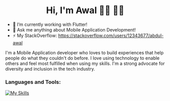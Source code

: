  <h1 align="center">Hi, I'm Awal 👋🏾 👨‍💻 </h1>

- 🔭 I’m currently working with Flutter!
- 💬 Ask me anything about Mobile Application Development!
- ⚡ My StackOverflow: https://stackoverflow.com/users/12343677/abdul-awal
  
I'm a Mobile Application developer who loves to build experiences that help people do what they couldn't do before. I love using technology to enable others and feel most fulfilled when using my skills. I'm a strong advocate for diversity and inclusion in the tech industry. 

### Languages and Tools:
[![My Skills](https://skillicons.dev/icons?i=flutter,dart,react,js,firebase,github,git,postman,figma,xd,java,kotlin,regex,vscode,androidstudio,swift&perline=9)](https://skillicons.dev)

